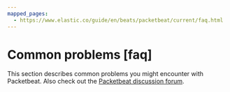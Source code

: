 ```yaml
---
mapped_pages:
  - https://www.elastic.co/guide/en/beats/packetbeat/current/faq.html
---
```


# Common problems [faq]

This section describes common problems you might encounter with Packetbeat. Also check out the [Packetbeat discussion forum](https://discuss.elastic.co/c/beats/packetbeat).


















